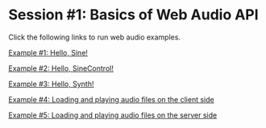 Session \#1: Basics of Web Audio API
===================================

Click the following links to run web audio examples.

[Example \#1: Hello,
Sine!](https://rawgit.com/juhannam/ctp431-2018/master/session1/HelloSine.html)

[Example \#2: Hello,
SineControl!](https://rawgit.com/juhannam/ctp431-2018/master/session1/HelloSineControl.html)

[Example \#3: Hello,
Synth!](https://rawgit.com/juhannam/ctp431-2018/master/session1/HelloSynth.html)

[Example \#4: Loading and playing audio files on the client side](https://rawgit.com/juhannam/ctp431-2018/master/session1/LoadPlayLocalAudioFile.html)

[Example \#5: Loading and playing audio files on the server side](https://rawgit.com/juhannam/ctp431-2018/master/session1/LoadPlayRemoteAudioFile.html)
